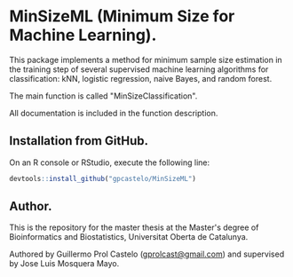 # MinSizeML (Minimum Size for Machine Learning).

This package implements a method for minimum sample size estimation in the training
step of several supervised machine learning algorithms for classification: kNN, 
logistic regression, naive Bayes, and random forest.

The main function is called "MinSizeClassification".

All documentation is included in the function description.

## Installation from GitHub.

On an R console or RStudio, execute the following line:

```r
devtools::install_github("gpcastelo/MinSizeML")
```

## Author.

This is the repository for the master thesis at the Master's degree of Bioinformatics and Biostatistics, Universitat Oberta de Catalunya.

Authored by Guillermo Prol Castelo (gprolcast@gmail.com) and supervised by Jose Luis Mosquera Mayo.